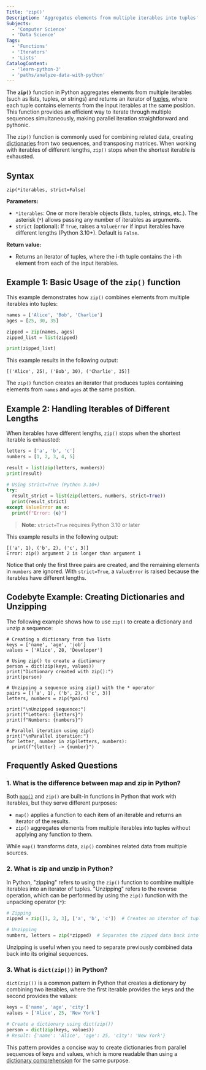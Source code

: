 ```yaml
---
Title: 'zip()'
Description: 'Aggregates elements from multiple iterables into tuples'
Subjects:
  - 'Computer Science'
  - 'Data Science'
Tags:
  - 'Functions'
  - 'Iterators'
  - 'Lists'
CatalogContent:
  - 'learn-python-3'
  - 'paths/analyze-data-with-python'
---
```


The **`zip()`** function in Python aggregates elements from multiple iterables (such as lists, tuples, or strings) and returns an iterator of [tuples](https://www.codecademy.com/resources/docs/python/tuples), where each tuple contains elements from the input iterables at the same position. This function provides an efficient way to iterate through multiple sequences simultaneously, making parallel iteration straightforward and pythonic.

The `zip()` function is commonly used for combining related data, creating [dictionaries](https://www.codecademy.com/resources/docs/python/dictionaries) from two sequences, and transposing matrices. When working with iterables of different lengths, `zip()` stops when the shortest iterable is exhausted.

## Syntax

```pseudo
zip(*iterables, strict=False)
```

**Parameters:**

- `*iterables`: One or more iterable objects (lists, tuples, strings, etc.). The asterisk (`*`) allows passing any number of iterables as arguments.
- `strict` (optional): If `True`, raises a `ValueError` if input iterables have different lengths (Python 3.10+). Default is `False`.

**Return value:**

- Returns an iterator of tuples, where the i-th tuple contains the i-th element from each of the input iterables.

## Example 1: Basic Usage of the `zip()` function

This example demonstrates how `zip()` combines elements from multiple iterables into tuples:

```py
names = ['Alice', 'Bob', 'Charlie']
ages = [25, 30, 35]

zipped = zip(names, ages)
zipped_list = list(zipped)

print(zipped_list)
```

This example results in the following output:

```shell
[('Alice', 25), ('Bob', 30), ('Charlie', 35)]
```

The `zip()` function creates an iterator that produces tuples containing elements from `names` and `ages` at the same position.

## Example 2: Handling Iterables of Different Lengths

When iterables have different lengths, `zip()` stops when the shortest iterable is exhausted:

```py
letters = ['a', 'b', 'c']
numbers = [1, 2, 3, 4, 5]

result = list(zip(letters, numbers))
print(result)

# Using strict=True (Python 3.10+)
try:
  result_strict = list(zip(letters, numbers, strict=True))
  print(result_strict)
except ValueError as e:
  print(f"Error: {e}")
```

> **Note:** `strict=True` requires Python 3.10 or later

This example results in the following output:

```shell
[('a', 1), ('b', 2), ('c', 3)]
Error: zip() argument 2 is longer than argument 1
```

Notice that only the first three pairs are created, and the remaining elements in `numbers` are ignored. With `strict=True`, a `ValueError` is raised because the iterables have different lengths.

## Codebyte Example: Creating Dictionaries and Unzipping

The following example shows how to use `zip()` to create a dictionary and unzip a sequence:

```codebyte/python
# Creating a dictionary from two lists
keys = ['name', 'age', 'job']
values = ['Alice', 28, 'Developer']

# Using zip() to create a dictionary
person = dict(zip(keys, values))
print("Dictionary created with zip():")
print(person)

# Unzipping a sequence using zip() with the * operator
pairs = [('a', 1), ('b', 2), ('c', 3)]
letters, numbers = zip(*pairs)

print("\nUnzipped sequence:")
print(f"Letters: {letters}")
print(f"Numbers: {numbers}")

# Parallel iteration using zip()
print("\nParallel iteration:")
for letter, number in zip(letters, numbers):
  print(f"{letter} -> {number}")
```

## Frequently Asked Questions

### 1. What is the difference between map and zip in Python?

Both [`map()`](https://www.codecademy.com/resources/docs/python/built-in-functions/map) and `zip()` are built-in functions in Python that work with iterables, but they serve different purposes:

- `map()` applies a function to each item of an iterable and returns an iterator of the results.
- `zip()` aggregates elements from multiple iterables into tuples without applying any function to them.

While `map()` transforms data, `zip()` combines related data from multiple sources.

### 2. What is zip and unzip in Python?

In Python, "zipping" refers to using the `zip()` function to combine multiple iterables into an iterator of tuples. "Unzipping" refers to the reverse operation, which can be performed by using the `zip()` function with the unpacking operator (`*`):

```py
# Zipping
zipped = zip([1, 2, 3], ['a', 'b', 'c'])  # Creates an iterator of tuples

# Unzipping
numbers, letters = zip(*zipped)  # Separates the zipped data back into individual sequences
```

Unzipping is useful when you need to separate previously combined data back into its original sequences.

### 3. What is `dict(zip())` in Python?

`dict(zip())` is a common pattern in Python that creates a dictionary by combining two iterables, where the first iterable provides the keys and the second provides the values:

```py
keys = ['name', 'age', 'city']
values = ['Alice', 25, 'New York']

# Create a dictionary using dict(zip())
person = dict(zip(keys, values))
# Result: {'name': 'Alice', 'age': 25, 'city': 'New York'}
```

This pattern provides a concise way to create dictionaries from parallel sequences of keys and values, which is more readable than using a [dictionary comprehension](https://www.codecademy.com/article/what-is-dictionary-comprehension-in-python) for the same purpose.
